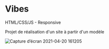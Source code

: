 # Vibes

HTML/CSS/JS - Responsive

Projet de réalisation d'un site à partir d'un modèle 
 
![Capture d’écran 2021-04-20 161205](https://user-images.githubusercontent.com/77323180/115411235-97276b80-a1f3-11eb-9dc2-6b80888dfd3b.png)
